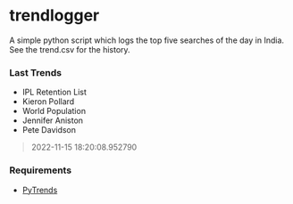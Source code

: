# trendlogger
A simple python script which logs the top five searches of the day in India.<br>See the trend.csv for the history.<br>

<!-- Last Trends -->
### Last Trends
* IPL Retention List
* Kieron Pollard
* World Population
* Jennifer Aniston
* Pete Davidson
> 2022-11-15 18:20:08.952790

<!-- Requirements -->
### Requirements
* [PyTrends](https://github.com/dreyco676/pytrends)
